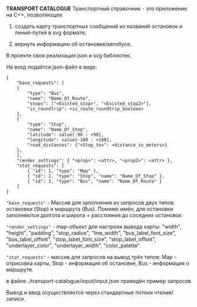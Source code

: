 <b>TRANSPORT CATALOGUE</b>
Транспортный справочник - это приложение на C++, позволяющее 

1) создать карту транспортных сообщений из названий остановок и линий-путей в svg формате;

2) вернуть информацию об остановке/автобусе.

В проекте своя реализация json и svg библиотек.

На вход подаётся json-файл в виде:
```
{
    "base_requests": [
    {
        "type": "Bus",
        "name": "Name_Of_Route",
        "stops": ["<Existed_stop>", "<Existed_stop2>"],
        "is_roundtrip": <is_route_roundtrip_boolean>
    },
    {
        "type": "Stop",
        "name": "Name_Of_Stop",
        "latitude": value[-90 : +90],
        "longitude": value[-180 : +180],
        "road_distances": {"<Stop_to>": <distance_in_meters>}
    },
    ],
    "render_settings": { "<prop>": <attr>, "<prop2>": <attr> },
    "stat_requests": [
        { "id": 1, "type": "Map" },
        { "id": 2, "type": "Stop", "name": "Name_Of_Stop" },
        { "id": 3, "type": "Bus", "name": "Name_Of_Route" }
    ]
}
```

``` "base_requests" ``` - Массив для заполнения из запросов двух типов: остановки (Stop) и маршрута (Bus). Помимо имён, для остановки заполняются долгота и широта + расстояния до соседних остановок

``` "render_settings" ``` - map-объект для настроек вывода карты:
"width", "height", "padding", "stop_radius", "line_width", "bus_label_font_size", "bus_label_offset", "stop_label_font_size", "stop_label_offset", "underlayer_color", "underlayer_width", "color_palette".

``` "stat_requests" ``` - массив для запросов на вывод трёх типов: Map - отрисовка карты, Stop - информация об остановке, Bus - информация о маршруте.

в файле ./transport-catalogue/input/input.json приведён пример запросов

Вывод и ввод осуществляется через стандартные потоки чтения/записи.
